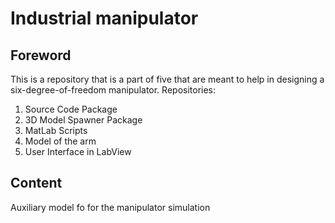 # Industrial manipulator
## Foreword
This is a repository that is a part of five that are meant to help in designing a six-degree-of-freedom manipulator.
Repositories:
 1. Source Code Package
 2. 3D Model Spawner Package
 3. MatLab Scripts
 4. Model of the arm
 5. User Interface in LabView

## Content 
Auxiliary model fo for the manipulator simulation
